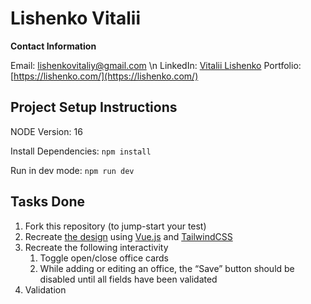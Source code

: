 
# Lishenko Vitalii

**Contact Information**

Email: [lishenkovitaliy@gmail.com](mailto:lishenkovitaliy@gmail.com) \n
LinkedIn: [Vitalii Lishenko](https://www.linkedin.com/in/vitalii-lishenko/)
Portfolio: [https://lishenko.com/](https://lishenko.com/)

## Project Setup Instructions

NODE Version: 16

Install Dependencies: `npm install`

Run in dev mode: `npm run dev`

## Tasks Done
1. Fork this repository (to jump-start your test)
1. Recreate [the design](https://www.figma.com/file/VU2BJHrMmoSEdQmMa1EbYP/Front-end-Test?node-id=2253%3A2129) using [Vue.js](https://vuejs.org/) and [TailwindCSS](https://tailwindcss.com/)
1. Recreate the following interactivity
    1. Toggle open/close office cards
    1. While adding or editing an office, the “Save” button should be disabled until all fields have been validated
1. Validation
